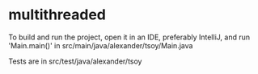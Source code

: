 # multithreaded

To build and run the project, open it in an IDE, preferably IntelliJ, and run 'Main.main()' in src/main/java/alexander/tsoy/Main.java

Tests are in src/test/java/alexander/tsoy